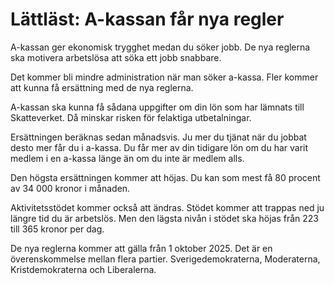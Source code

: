 # Lättläst: A-kassan får nya regler

A-kassan ger ekonomisk trygghet medan du söker jobb.
De nya reglerna ska motivera arbetslösa att söka ett jobb snabbare.

Det kommer bli mindre administration när man söker a-kassa.
Fler kommer att kunna få ersättning med de nya reglerna.

A-kassan ska kunna få sådana uppgifter om din lön som har
lämnats till Skatteverket.
Då minskar risken för felaktiga utbetalningar.

Ersättningen beräknas sedan månadsvis.
Ju mer du tjänat när du jobbat desto mer får du i a-kassa.
Du får mer av din tidigare lön om du har varit medlem i en a-kassa länge
än om du inte är medlem alls.

Den högsta ersättningen kommer att höjas. Du kan som mest
få 80 procent av 34 000 kronor i månaden.

Aktivitetsstödet kommer också att ändras.
Stödet kommer att trappas ned ju längre tid du är arbetslös. Men
den lägsta nivån i stödet ska höjas från 223 till 365 kronor per dag.

De nya reglerna kommer att gälla från 1 oktober 2025.
Det är en överenskommelse mellan flera partier.
Sverigedemokraterna, Moderaterna, Kristdemokraterna och Liberalerna.
